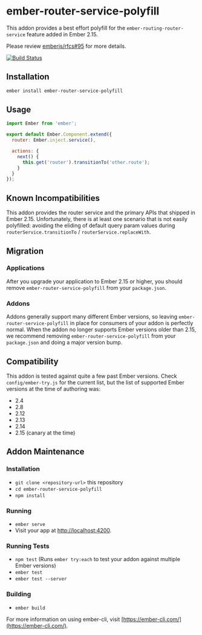 # ember-router-service-polyfill

This addon provides a best effort polyfill for the `ember-routing-router-service` feature added in Ember 2.15.

Please review [emberjs/rfcs#95](https://github.com/emberjs/rfcs/blob/master/text/0095-router-service.md) for more details.

[![Build Status](https://travis-ci.org/rwjblue/ember-router-service-polyfill.svg?branch=master)](https://travis-ci.org/rwjblue/ember-router-service-polyfill)

## Installation

```sh
ember install ember-router-service-polyfill
```

## Usage

```javascript
import Ember from 'ember';

export default Ember.Component.extend({
  router: Ember.inject.service(),

  actions: {
    next() {
      this.get('router').transitionTo('other.route');
    }
  }
});
```

## Known Incompatibilities

This addon provides the router service and the primary APIs that shipped in Ember 2.15. Unfortunately, there is
at least one scenario that is not easily polyfilled: avoiding the eliding of default query param values during
`routerService.transitionTo` / `routerService.replaceWith`.

## Migration

### Applications

After you upgrade your application to Ember 2.15 or higher, you should remove `ember-router-service-polyfill` from
your `package.json`.

### Addons

Addons generally support many different Ember versions, so leaving `ember-router-service-polyfill` in
place for consumers of your addon is perfectly normal.  When the addon no longer supports Ember
versions older than 2.15, we recommend removing `ember-router-service-polyfill` from your `package.json`
and doing a major version bump.

## Compatibility

This addon is tested against quite a few past Ember versions. Check `config/ember-try.js` for the current list, but
the list of supported Ember versions at the time of authoring was:

* 2.4
* 2.8
* 2.12
* 2.13
* 2.14
* 2.15 (canary at the time)

## Addon Maintenance

### Installation

* `git clone <repository-url>` this repository
* `cd ember-router-service-polyfill`
* `npm install`

### Running

* `ember serve`
* Visit your app at [http://localhost:4200](http://localhost:4200).

### Running Tests

* `npm test` (Runs `ember try:each` to test your addon against multiple Ember versions)
* `ember test`
* `ember test --server`

### Building

* `ember build`

For more information on using ember-cli, visit [https://ember-cli.com/](https://ember-cli.com/).
